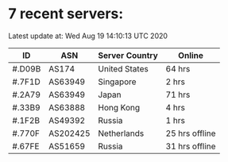 # 7 recent servers:

Latest update at: Wed Aug 19 14:10:13 UTC 2020

| ID | ASN | Server Country | Online |
| -- | --- | -------------- | ------ |
| #.D09B | AS174 | United States | 64 hrs |
| #.7F1D | AS63949 | Singapore | 2 hrs |
| #.2A79 | AS63949 | Japan | 71 hrs |
| #.33B9 | AS63888 | Hong Kong | 4 hrs |
| #.1F2B | AS49392 | Russia | 1 hrs |
| #.770F | AS202425 | Netherlands | 25 hrs offline |
| #.67FE | AS51659 | Russia | 31 hrs offline |

